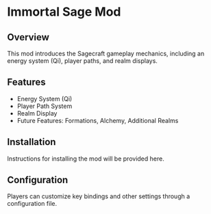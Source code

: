 # Immortal Sage Mod

## Overview
This mod introduces the Sagecraft gameplay mechanics, including an energy system (Qi), player paths, and realm displays.

## Features
- Energy System (Qi)
- Player Path System
- Realm Display
- Future Features: Formations, Alchemy, Additional Realms

## Installation
Instructions for installing the mod will be provided here.

## Configuration
Players can customize key bindings and other settings through a configuration file.
